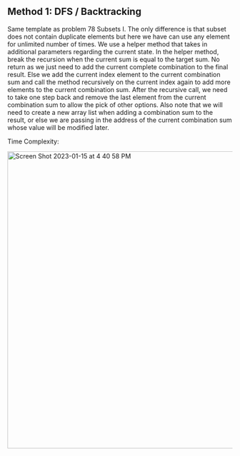 ## Method 1: DFS / Backtracking

Same template as problem 78 Subsets I. The only difference is that subset does not contain duplicate elements but here we have can use any element for unlimited number of times. We use a helper method that takes in additional parameters regarding the current state. In the helper method, break the recursion when the current sum is equal to the target sum. No return as we just need to add the current complete combination to the final result. Else we add the current index element to the current combination sum and call the method recursively on the current index again to add more elements to the current combination sum. After the recursive call, we need to take one step back and remove the last element from the current combination sum to allow the pick of other options. Also note that we will need to create a new array list when adding a combination sum to the result, or else we are passing in the address of the current combination sum whose value will be modified later.

Time Complexity: 

<img width="666" alt="Screen Shot 2023-01-15 at 4 40 58 PM" src="https://user-images.githubusercontent.com/106039830/212571101-ba06b391-17dc-466b-b954-9a469c6d913b.png">
